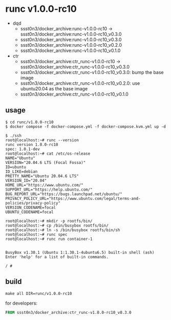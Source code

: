 # runc v1.0.0-rc10

* dqd
    * ssst0n3/docker_archive:runc-v1.0.0-rc10 -> ssst0n3/docker_archive:runc-v1.0.0-rc10_v0.3.0
    * ssst0n3/docker_archive:runc-v1.0.0-rc10_v0.3.0
    * ssst0n3/docker_archive:runc-v1.0.0-rc10_v0.2.0
    * ssst0n3/docker_archive:runc-v1.0.0-rc10_v0.1.0
* ctr
    * ssst0n3/docker_archive:ctr_runc-v1.0.0-rc10 -> ssst0n3/docker_archive:ctr_runc-v1.0.0-rc10_v0.3.0
    * ssst0n3/docker_archive:ctr_runc-v1.0.0-rc10_v0.3.0: bump the base image
    * ssst0n3/docker_archive:ctr_runc-v1.0.0-rc10_v0.2.0: use ubuntu20.04 as the base image
    * ssst0n3/docker_archive:ctr_runc-v1.0.0-rc10_v0.1.0

## usage

```shell
$ cd runc/v1.0.0-rc10
$ docker compose -f docker-compose.yml -f docker-compose.kvm.yml up -d
```

```shell
$ ./ssh
root@localhost:~# runc --version
runc version 1.0.0-rc10
spec: 1.0.1-dev
root@localhost:~# cat /etc/os-release 
NAME="Ubuntu"
VERSION="20.04.6 LTS (Focal Fossa)"
ID=ubuntu
ID_LIKE=debian
PRETTY_NAME="Ubuntu 20.04.6 LTS"
VERSION_ID="20.04"
HOME_URL="https://www.ubuntu.com/"
SUPPORT_URL="https://help.ubuntu.com/"
BUG_REPORT_URL="https://bugs.launchpad.net/ubuntu/"
PRIVACY_POLICY_URL="https://www.ubuntu.com/legal/terms-and-policies/privacy-policy"
VERSION_CODENAME=focal
UBUNTU_CODENAME=focal
```

```shell
root@localhost:~# mkdir -p rootfs/bin/
root@localhost:~# cp /bin/busybox rootfs/bin/
root@localhost:~# ln -s /bin/busybox rootfs/bin/sh
root@localhost:~# runc spec
root@localhost:~# runc run container-1


BusyBox v1.30.1 (Ubuntu 1:1.30.1-4ubuntu6.5) built-in shell (ash)
Enter 'help' for a list of built-in commands.

/ # 
```

## build

```shell
make all DIR=runc/v1.0.0-rc10
```

for developers:

```dockerfile
FROM ssst0n3/docker_archive:ctr_runc-v1.0.0-rc10_v0.3.0
```
